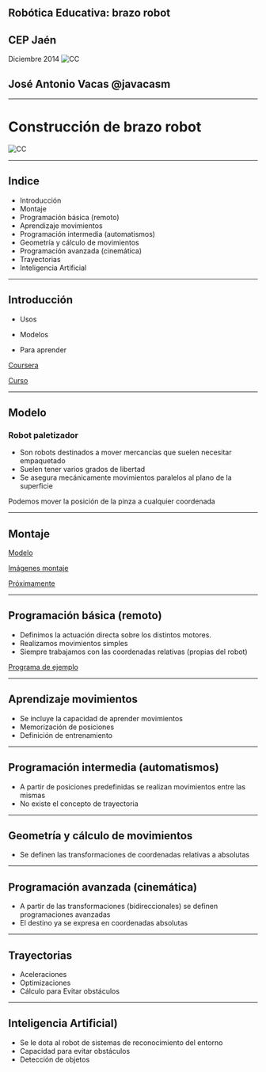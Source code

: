 <!-- background: #184bc6-->
<!-- color: #fff -->
<!-- font: centurygothic -->

## Robótica Educativa: brazo robot
## CEP Jaén              
Diciembre 2014
![CC](https://licensebuttons.net/l/by-sa/3.0/88x31.png)
## José Antonio Vacas  @javacasm

***

# Construcción de brazo robot

![CC](https://lh3.googleusercontent.com/-vszhCg3H4go/VHd7O-jB9sI/AAAAAAAAtWk/Omk6nqz6K_E/w1104-h828-no/IMG_20141127_135651.jpg)

***

## Indice

* Introducción
* Montaje
* Programación básica (remoto)
* Aprendizaje movimientos
* Programación intermedia (automatismos)
* Geometría y cálculo de movimientos
* Programación avanzada (cinemática)
* Trayectorias
* Inteligencia Artificial

***

<!-- background: #184bc6-->
<!-- color: #fff -->
<!-- font: centurygothic -->
## Introducción

* Usos

* Modelos

* Para aprender

[Coursera](https://class.coursera.org/conrob-002/wiki/GettingStarted2)

[Curso](https://sites.google.com/site/mrjoneswac/yr10-information-software-technology/robotics)

***

## Modelo

### Robot paletizador

* Son robots destinados a mover mercancías que suelen necesitar empaquetado
* Suelen tener varios grados de libertad
* Se asegura mecánicamente movimientos paralelos al plano de la superficie

Podemos mover la posición de la pinza a cualquier coordenada

***

<!-- background: #184bc6-->
<!-- color: #fff -->
<!-- font: centurygothic -->
## Montaje

[Modelo](http://www.thingiverse.com/download:700212)

[Imágenes montaje](https://plus.google.com/photos/+JoseAntonioVacasMartinez/albums/6104532387156704385/6086468918652827330?authkey)

[Próximamente](https://plus.google.com/photos/+JoseAntonioVacasMartinez/albums/6104537620024206273?authkey=CLj5-ZeNrcTCCQ)

***

<!-- background: #184bc6-->
<!-- color: #fff -->
<!-- font: centurygothic -->
## Programación básica (remoto)

* Definimos la actuación directa sobre los distintos motores.
* Realizamos movimientos simples
* Siempre trabajamos con las coordenadas relativas (propias del robot)

[Programa de ejemplo](http://www.thingiverse.com/download:700213)

***

## Aprendizaje movimientos

* Se incluye la capacidad de aprender movimientos
* Memorización de posiciones
* Definición de entrenamiento

***

## Programación intermedia (automatismos)

* A partir de posiciones predefinidas se realizan movimientos entre las mismas
* No existe el concepto de trayectoria

***

## Geometría y cálculo de movimientos

* Se definen las transformaciones de coordenadas relativas a absolutas

***

## Programación avanzada (cinemática)

* A partir de las transformaciones (bidireccionales) se definen programaciones avanzadas
* El destino ya se expresa en coordenadas absolutas

***

## Trayectorias

* Aceleraciones
* Optimizaciones
* Cálculo para Evitar obstáculos

***

<!-- background: #184bc6-->
<!-- color: #fff -->
<!-- font: centurygothic -->
## Inteligencia Artificial)

* Se le dota al robot de sistemas de reconocimiento del entorno 
* Capacidad para evitar obstáculos
* Detección de objetos